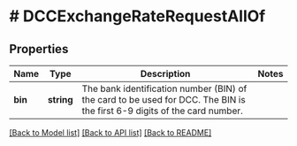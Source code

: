 # # DCCExchangeRateRequestAllOf

## Properties

Name | Type | Description | Notes
------------ | ------------- | ------------- | -------------
**bin** | **string** | The bank identification number (BIN) of the card to be used for DCC. The BIN is the first 6-9 digits of the card number. | 

[[Back to Model list]](../../README.md#documentation-for-models) [[Back to API list]](../../README.md#documentation-for-api-endpoints) [[Back to README]](../../README.md)


